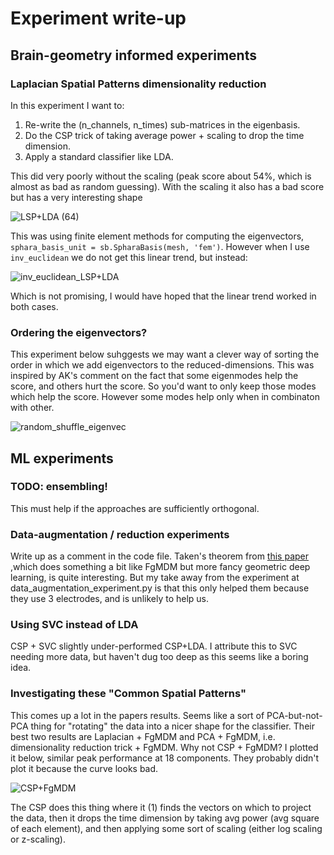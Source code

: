 # Experiment write-up

## Brain-geometry informed experiments

### Laplacian Spatial Patterns dimensionality reduction
In this experiment I want to: 

1. Re-write the (n_channels, n_times) sub-matrices in the eigenbasis.
2. Do the CSP trick of taking average power + scaling to drop the time dimension.
3. Apply a standard classifier like LDA.

This did very poorly without the scaling (peak score about 54%, which is almost as bad as random guessing). With the scaling it also has a bad score but has a very interesting shape

![LSP+LDA (64)](https://github.com/trialan/eeg/assets/16582240/2269fc8e-9d92-4c52-b2f3-2b79d66caee4)

This was using finite element methods for computing the eigenvectors, `sphara_basis_unit = sb.SpharaBasis(mesh, 'fem')`. However when I use `inv_euclidean` we do not get this linear trend, but instead:

![inv_euclidean_LSP+LDA](https://github.com/trialan/eeg/assets/16582240/82b68daf-c039-4721-9cd8-2b7852f4cff4)

Which is not promising, I would have hoped that the linear trend worked in both cases.

### Ordering the eigenvectors?
This experiment below suhggests we may want a clever way of sorting the order in which we add eigenvectors to the reduced-dimensions. This was inspired by AK's comment on
the fact that some eigenmodes help the score, and others hurt the score. So you'd want to only keep those modes which help the score. However some modes help only when
in combinaton with other.

![random_shuffle_eigenvec](https://github.com/trialan/eeg/assets/16582240/8c4d93e5-bcc3-449e-8fc2-4d0ae5f92838)


## ML experiments

### TODO: ensembling!
This must help if the approaches are sufficiently orthogonal.

### Data-augmentation / reduction experiments
Write up as a comment in the code file. Taken's theorem from [this paper](https://arxiv.org/pdf/2403.05645?fbclid=IwZXh0bgNhZW0CMTAAAR1wcNdM6sIvx3LgeoNmmbgoFQp5Tr9sF7Ud651u5KMlQf6zNsX0VNQynHU_aem_rkkPO4cvOQQCELS2vtudVQ)
,which does something a bit like FgMDM but more fancy geometric deep learning, is quite interesting. But my take away from the experiment at data_augmentation_experiment.py is that
this only helped them because they use 3 electrodes, and is unlikely to help us.

### Using SVC instead of LDA
CSP + SVC slightly under-performed CSP+LDA. I attribute this to SVC needing more data, but haven't dug too deep as this seems like a boring idea.

### Investigating these "Common Spatial Patterns"
This comes up a lot in the papers results. Seems like a sort of PCA-but-not-PCA thing for "rotating" the data into a nicer shape for the classifier. Their best two results are
Laplacian + FgMDM and PCA + FgMDM, i.e. dimensionality reduction trick + FgMDM. Why not CSP + FgMDM? I plotted it below, similar peak performance at 18 components. They probably didn't
plot it because the curve looks bad.

![CSP+FgMDM](https://github.com/trialan/eeg/assets/16582240/2cf0725b-d9cf-46b9-83c9-5685f8f10641)

The CSP does this thing where it (1) finds the vectors on which to project the data, then it drops the time dimension by taking avg power (avg square of each element), and then
applying some sort of scaling (either log scaling or z-scaling).

